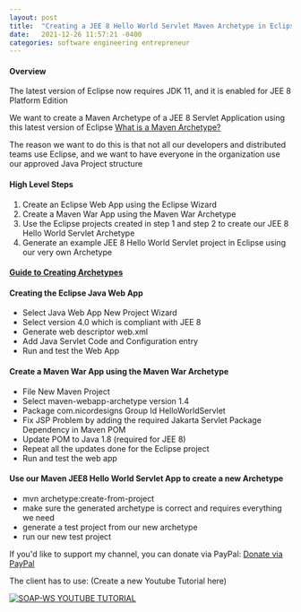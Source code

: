 ```yaml
---
layout: post
title:  "Creating a JEE 8 Hello World Servlet Maven Archetype in Eclipse 2021"
date:   2021-12-26 11:57:21 -0400
categories: software engineering entrepreneur
---
```


#### Overview

The latest version of Eclipse now requires JDK 11, and it is enabled for JEE 8 Platform Edition

We want to create a Maven Archetype of a JEE 8 Servlet Application using this latest version of Eclipse
[What is a Maven Archetype?](https://maven.apache.org/archetype/index.html)

The reason we want to do this is that not all our developers and distributed teams use Eclipse, and we want to have
everyone in the organization use our approved Java Project structure

#### High Level Steps 

1. Create an Eclipse Web App using the Eclipse Wizard
2. Create a Maven War App using the Maven War Archetype
3. Use the Eclipse projects created in step 1 and step 2 to create our JEE 8 Hello World Servlet Archetype
4. Generate an example JEE 8 Hello World Servlet project in Eclipse using our very own Archetype

#### [Guide to Creating Archetypes](https://maven.apache.org/guides/mini/guide-creating-archetypes.html)

#### Creating the Eclipse Java Web App

- Select Java Web App New Project Wizard
- Select version 4.0 which is compliant with JEE 8
- Generate web descriptor web.xml
- Add Java Servlet Code and Configuration entry
- Run and test the Web App

#### Create a Maven War App using the Maven War Archetype 

- File New Maven Project
- Select maven-webapp-archetype version 1.4
- Package com.nicordesigns Group Id HelloWorldServlet
- Fix JSP Problem by adding the required Jakarta Servlet Package Dependency in Maven POM
- Update POM to Java 1.8 (required for JEE 8)
- Repeat all the updates done for the Eclipse project
- Run and test the web app

#### Use our Maven JEE8 Hello World Servlet App to create a new Archetype

- mvn archetype:create-from-project
- make sure the generated archetype is correct and requires everything we need
- generate a test project from our new archetype
- run our new test project

If you'd like to support my channel, you can donate via PayPal: [Donate via PayPal](https://paypal.me/nicordesigns?country.x=US&locale.x=en_US)


The client has to use: (Create a new Youtube Tutorial here)

[![SOAP-WS YOUTUBE TUTORIAL](https://img.youtube.com/vi/d6rAG11goFM/mq2.jpg)](https://www.youtube.com/watch?v=d6rAG11goFM)


